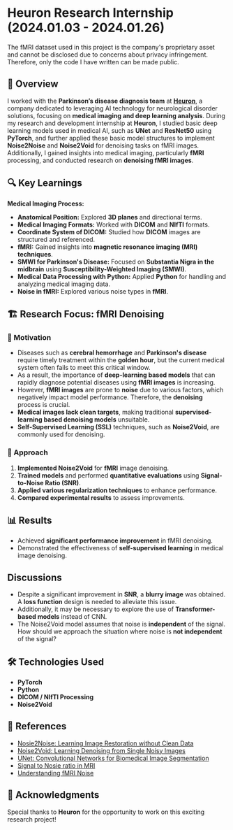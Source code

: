 # Heuron Research Internship (2024.01.03 - 2024.01.26)


The fMRI dataset used in this project is the company's proprietary asset and cannot be disclosed due to concerns about privacy infringement. Therefore, only the code I have written can be made public.


## 📌 Overview
I worked with the **Parkinson’s disease diagnosis team** at **[Heuron](https://iheuron.com/en)**, a company dedicated to leveraging AI technology for neurological disorder solutions, focusing on **medical imaging and deep learning analysis**. During my research and development internship at **Heuron**, I studied basic deep learning models used in medical AI, such as **UNet** and **ResNet50** using **PyTorch**, and further applied these basic model structures to implement **Noise2Noise** and **Noise2Void** for denoising tasks on fMRI images. Additionally, I gained insights into medical imaging, particularly **fMRI** processing, and conducted research on **denoising fMRI images**.

## 🔍 Key Learnings
**Medical Imaging Process:**
  - **Anatomical Position:** Explored **3D planes** and directional terms.
  - **Medical Imaging Formats:** Worked with **DICOM** and **NIfTI** formats.
  - **Coordinate System of DICOM:** Studied how **DICOM** images are structured and referenced.
  - **fMRI:** Gained insights into **magnetic resonance imaging (MRI) techniques**.
  - **SMWI for Parkinson's Disease:** Focused on **Substantia Nigra in the midbrain** using **Susceptibility-Weighted Imaging (SMWI)**.
  - **Medical Data Processing with Python:** Applied **Python** for handling and analyzing medical imaging data.
  - **Noise in fMRI:** Explored various noise types in **fMRI**.

## 🏗 Research Focus: fMRI Denoising
### 🔹 Motivation
- Diseases such as **cerebral hemorrhage** and **Parkinson's disease** require timely treatment within the **golden hour**, but the current medical system often fails to meet this critical window.
- As a result, the importance of **deep-learning based models** that can rapidly diagnose potential diseases using **fMRI images** is increasing.
- However, **fMRI images** are prone to **noise** due to various factors, which negatively impact model performance. Therefore, the **denoising** process is crucial.
- **Medical images lack clean targets**, making traditional **supervised-learning based denoising models** unsuitable.
- **Self-Supervised Learning (SSL)** techniques, such as **Noise2Void**, are commonly used for denoising.

### 🔹 Approach
1. **Implemented Noise2Void** for **fMRI** image denoising.
2. **Trained models** and performed **quantitative evaluations** using **Signal-to-Noise Ratio (SNR)**.
3. **Applied various regularization techniques** to enhance performance.
4. **Compared experimental results** to assess improvements.

## 📊 Results
- Achieved **significant performance improvement** in fMRI denoising.
- Demonstrated the effectiveness of **self-supervised learning** in medical image denoising.

## Discussions
- Despite a significant improvement in **SNR**, a **blurry image** was obtained. A **loss function** design is needed to alleviate this issue.
- Additionally, it may be necessary to explore the use of **Transformer-based models** instead of CNN.
- The Noise2Void model assumes that noise is **independent** of the signal. How should we approach the situation where noise is **not independent** of the signal?

## 🛠 Technologies Used
- **PyTorch**
- **Python**
- **DICOM / NIfTI Processing**
- **Noise2Void**

## 📎 References
- [Nosie2Noise: Learning Image Restoration without Clean Data](https://arxiv.org/pdf/1803.04189)
- [Noise2Void: Learning Denoising from Single Noisy Images](https://arxiv.org/abs/1811.10980)
- [UNet: Convolutional Networks for Biomedical Image Segmentation](https://arxiv.org/pdf/1505.04597)
- [Signal to Nosie ratio in MRI](https://www.researchgate.net/profile/Thomas-Redpath/publication/13515565_Signal-to-noise_ratio_in_MRI/links/0deec529374f34e76a000000/Signal-to-noise-ratio-in-MRI.pdf)
- [Understanding fMRI Noise](https://www.ncbi.nlm.nih.gov/pmc/articles/PMC3960487/)

## 📢 Acknowledgments
Special thanks to **Heuron** for the opportunity to work on this exciting research project!
